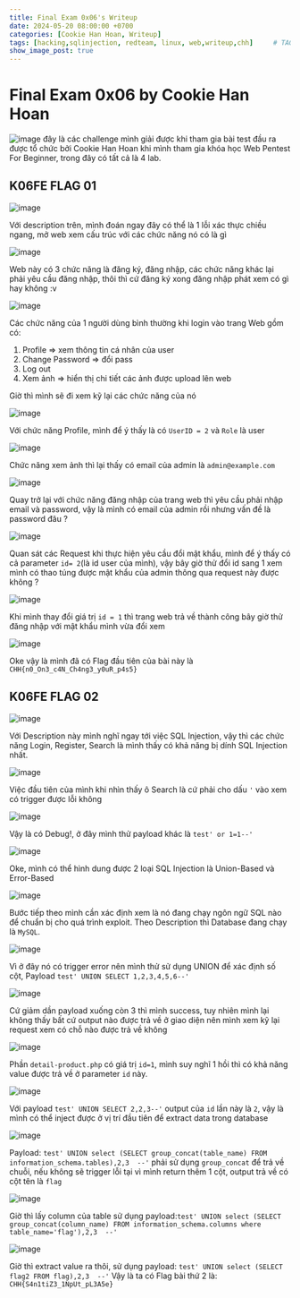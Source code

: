 ```yaml
---
title: Final Exam 0x06's Writeup
date: 2024-05-20 08:00:00 +0700
categories: [Cookie Han Hoan, Writeup]
tags: [hacking,sqlinjection, redteam, linux, web,writeup,chh]     # TAG names should always be lowercase
show_image_post: true
---
```

# Final Exam 0x06 by Cookie Han Hoan

![image](/assets/img/Writeup-Cookie-Han-Hoan-img/image.png)
 đây là các challenge mình giải được khi tham gia bài test đầu ra được tổ chức bởi Cookie Han Hoan khi mình tham gia khóa học Web Pentest For Beginner, trong đây có tất cả là 4 lab. 
 
 ## K06FE FLAG 01
 ![image](/assets/img/Writeup-Cookie-Han-Hoan-img/1.png)

Với description trên, mình đoán ngay đây có thể là 1 lỗi xác thực chiều ngang, mở web xem cấu trúc với các chức năng nó có là gì

![image](/assets/img/Writeup-Cookie-Han-Hoan-img/2.png)

Web này có 3 chức năng là đăng ký, đăng nhập, các chức năng khác lại phải yêu cầu đăng nhập, thôi thì cứ đăng ký xong đăng nhập phát xem có gì hay không :v 

![image](/assets/img/Writeup-Cookie-Han-Hoan-img/3.png)

Các chức năng của 1 người dùng bình thường khi login vào trang Web gồm có:
1. Profile => xem thông tin cá nhân của user 
2. Change Password => đổi pass
3. Log out 
4. Xem ảnh => hiển thị chi tiết các ảnh được upload lên web

Giờ thì mình sẽ đi xem kỹ lại các chức năng của nó

![image](/assets/img/Writeup-Cookie-Han-Hoan-img/4.png)

Với chức năng Profile, mình để ý thấy là có `UserID = 2` và `Role` là user

![image](/assets/img/Writeup-Cookie-Han-Hoan-img/5.png)

Chức năng xem ảnh thì lại thấy có email của admin là `admin@example.com`

![image](/assets/img/Writeup-Cookie-Han-Hoan-img/6.png)

Quay trở lại với chức năng đăng nhập của trang web thì yêu cầu phải nhập email và password, vậy là mình có email của admin rồi nhưng vấn đề là password đâu ?

![image](/assets/img/Writeup-Cookie-Han-Hoan-img/7.png)

Quan sát các Request khi thực hiện yêu cầu đổi mật khẩu, mình để ý thấy có cả parameter `id= 2`(là id user của mình), vậy bây giờ thử đổi id sang 1 xem mình có thao túng được mật khẩu của admin thông qua request này được không ?

![image](/assets/img/Writeup-Cookie-Han-Hoan-img/8.png)

Khi mình thay đổi giá trị `id = 1` thì trang web trả về thành công bây giờ thử đăng nhập với mật khẩu mình vừa đổi xem

![image](/assets/img/Writeup-Cookie-Han-Hoan-img/9.png)

Oke vậy là mình đã có Flag đầu tiên của bài này là `CHH{n0_On3_c4N_Ch4ng3_y0uR_p4s5}`
## K06FE FLAG 02
![image](/assets/img/Writeup-Cookie-Han-Hoan-img/10.png)

Với Description này mình nghĩ ngay tới việc SQL Injection, vậy thì các chức năng Login, Register, Search là mình thấy có khả năng bị dính SQL Injection nhất.

![image](/assets/img/Writeup-Cookie-Han-Hoan-img/11.png)

Việc đầu tiên của mình khi nhìn thấy ô Search là cứ phải cho dấu `'` vào xem có trigger được lỗi không

![image](/assets/img/Writeup-Cookie-Han-Hoan-img/20.png)

Vậy là có Debug!, ở đây mình thử payload khác là `test' or 1=1--'`

![image](/assets/img/Writeup-Cookie-Han-Hoan-img/12.png)

Oke, mình có thể hình dung được 2 loại SQL Injection là Union-Based và Error-Based 

![image](/assets/img/Writeup-Cookie-Han-Hoan-img/13.png)

Bước tiếp theo mình cần xác định xem là nó đang chạy ngôn ngữ SQL nào để chuẩn bị cho quá trình exploit. Theo Description thì Database đang chạy là `MySQL`.

![image](/assets/img/Writeup-Cookie-Han-Hoan-img/21.png)

Vì ở đây nó có trigger error nên mình thử sử dụng UNION để xác định số cột, Payload `test' UNION SELECT 1,2,3,4,5,6--'`

![image](/assets/img/Writeup-Cookie-Han-Hoan-img/14.png)

Cứ giảm dần payload xuống còn 3 thì mình success, tuy nhiên mình lại không thấy bất cứ output nào được trả về ở giao diện nên mình xem kỹ lại request xem có chỗ nào được trả về không

![image](/assets/img/Writeup-Cookie-Han-Hoan-img/15.png)

Phần `detail-product.php` có giá trị `id=1`, mình suy nghĩ 1 hồi thì có khả năng value được trả về ở parameter `id` này.

![image](/assets/img/Writeup-Cookie-Han-Hoan-img/16.png)

Với payload `test' UNION SELECT 2,2,3--'` output của `id` lần này là `2`, vậy là mình có thể inject được ở vị trí đầu tiên để extract data trong database

![image](/assets/img/Writeup-Cookie-Han-Hoan-img/17.png)

Payload: `test' UNION select (SELECT group_concat(table_name) FROM information_schema.tables),2,3  --'` phải sử dụng `group_concat` để trả về chuỗi, nếu không sẽ trigger lỗi tại vì mình return thêm 1 cột, output trả về có cột tên là `flag`

![image](/assets/img/Writeup-Cookie-Han-Hoan-img/18.png)

Giờ thì lấy column của table sử dụng payload:`test' UNION select (SELECT group_concat(column_name) FROM information_schema.columns where table_name='flag'),2,3  --'`

![image](/assets/img/Writeup-Cookie-Han-Hoan-img/19.png)

Giờ thì extract value ra thôi, sử dụng payload: `test' UNION select (SELECT flag2 FROM flag),2,3  --'`
Vậy là ta có Flag bài thứ 2 là: `CHH{S4n1tiZ3_1NpUt_pL3A5e}`

